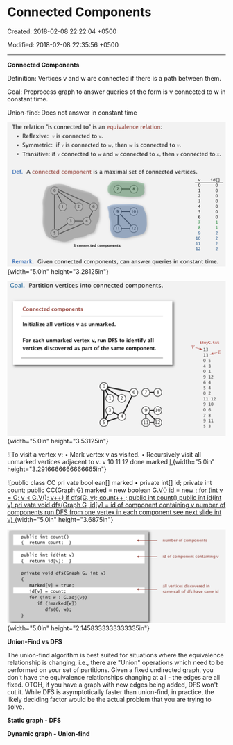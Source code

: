 # Connected Components

Created: 2018-02-08 22:22:04 +0500

Modified: 2018-02-08 22:35:56 +0500

---

**Connected Components**

Definition: Vertices v and w are connected if there is a path between them.

Goal: Preprocess graph to answer queries of the form is v connected to w in constant time.

Union-find: Does not answer in constant time



![The relation "is connected to" is an equivalence relation: • Reflexive: v is connected to v. • Symmetric: if v is connected to w, then w is connected to v. • Transitive: if v connected to w and w connected to x, then v connected to x. Def. A connected component is a maximal set of connected vertices. Remark. 10 11 3 connected components 12 Given connected components, can answer queries in constant time. ](media/Connected-Components-image1.png){width="5.0in" height="3.28125in"}



![Goal. Partition vertices into connected components. Connected components Initialize all vertices v as unmarked. For each unmarked vertex v, run DFS to identify all tinyG.txt vertices discovered as part of the same component. 13 9 12 02 11 12 9 10 53 9 11 10 12 9 11 ](media/Connected-Components-image2.png){width="5.0in" height="3.53125in"}



![To visit a vertex v: • Mark vertex v as visited. • Recursively visit all unmarked vertices adjacent to v. v 10 11 12 done marked [l ](media/Connected-Components-image3.png){width="5.0in" height="3.2916666666666665in"}



![public class CC pri vate bool ean[] marked • private int[] id; private int count; public CC(Graph G) marked = new boolean [G.V() id = new ; for (int v = O; v < G.V(); v++) if dfs(G, v); count++ ; public int count() public int id(int v) pri vate void dfs(Graph G, id[v] = id of component containing v number of components run DFS from one vertex in each component see next slide int v) ](media/Connected-Components-image4.png){width="5.0in" height="3.6875in"}



![public int count() { return count; public int id(int v) { return i d [v] ; private void dfs(Graph G, marked[v] = true • id[v] = count; for (int w : G.adj(v)) if (!marked[w]) dfs (G, w) ; int v) number of components id of component containing v all vertices discovered in same call of dfs have same id ](media/Connected-Components-image5.png){width="5.0in" height="2.1458333333333335in"}



**Union-Find vs DFS**

The union-find algorithm is best suited for situations where the equivalence relationship is changing, i.e., there are "Union" operations which need to be performed on your set of partitions. Given a fixed undirected graph, you don't have the equivalence relationships changing at all - the edges are all fixed. OTOH, if you have a graph with new edges being added, DFS won't cut it. While DFS is asymptotically faster than union-find, in practice, the likely deciding factor would be the actual problem that you are trying to solve.

**Static graph - DFS**

**Dynamic graph - Union-find**





